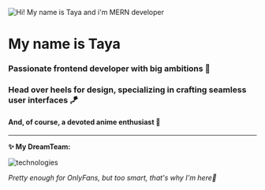 ![Hi! My name is Taya and i'm MERN developer](https://i.imgur.com/eZjJQCx.png)

# My name is Taya 
### Passionate frontend developer with big ambitions 🚀
### Head over heels for design, specializing in crafting seamless user interfaces 🪁
#### And, of course, a devoted anime enthusiast 🩵

<!--
**TaisiyaGagua/taisiyagagua** is a ✨ _special_ ✨ repository because its `README.md` (this file) appears on your GitHub profile.


Here are some ideas to get you started:

- 🔭 I’m currently working on ...
- 🌱 I’m currently learning ...
- 👯 I’m looking to collaborate on ...
- 🤔 I’m looking for help with ...
- 💬 Ask me about ...
- 📫 How to reach me: ...
- 😄 Pronouns: ...
- ⚡ Fun fact: ...
-->
____________
**✨ My DreamTeam:**

![technologies ](https://skillicons.dev/icons?i=js,html,css,mongo,bootstrap,express,figma,git,nodejs,postman,react,sass,ts,vscode,flutter&perline=3)


_Pretty enough for OnlyFans, but too smart, that's why I'm here🤭_
